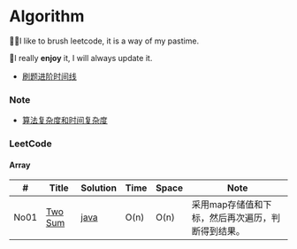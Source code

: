 # Algorithm

🚴‍♀️I like to brush leetcode, it is a way of my pastime.

🚴‍I really **enjoy** it, I will always update it.

- [刷题进阶时间线](https://gist.github.com/tujietg/60f72073a1c7945350abb8b09e2d6455)

### Note

- [算法复杂度和时间复杂度](https://zhuanlan.zhihu.com/p/50479555)

### LeetCode

#### Array

| #    | Title                                             | Solution                                                     | Time | Space | Note                                              |
| ---- | ------------------------------------------------- | ------------------------------------------------------------ | ---- | ----- | ------------------------------------------------- |
| No01 | [Two Sum](https://leetcode.com/problems/two-sum/) | [java](https://github.com/tujietg/Algorithm/blob/master/leetcode/Array/No01.java) | O(n) | O(n)  | 采用map存储值和下标，然后再次遍历，判断得到结果。 |

